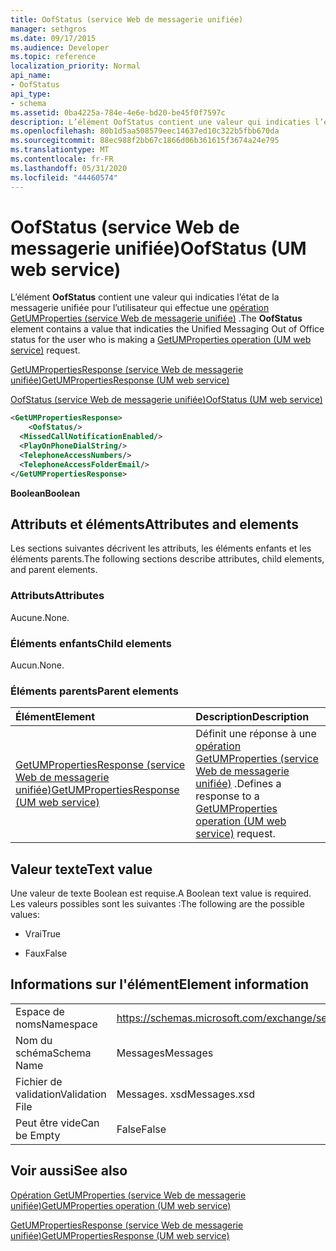 ```yaml
---
title: OofStatus (service Web de messagerie unifiée)
manager: sethgros
ms.date: 09/17/2015
ms.audience: Developer
ms.topic: reference
localization_priority: Normal
api_name:
- OofStatus
api_type:
- schema
ms.assetid: 0ba4225a-784e-4e6e-bd20-be45f0f7597c
description: L’élément OofStatus contient une valeur qui indicaties l’état de la messagerie unifiée pour l’utilisateur qui effectue une opération GetUMProperties (service Web de messagerie unifiée).
ms.openlocfilehash: 80b1d5aa508579eec14637ed10c322b5fbb670da
ms.sourcegitcommit: 88ec988f2bb67c1866d06b361615f3674a24e795
ms.translationtype: MT
ms.contentlocale: fr-FR
ms.lasthandoff: 05/31/2020
ms.locfileid: "44460574"
---
```

# <a name="oofstatus-um-web-service"></a><span data-ttu-id="0ef44-103">OofStatus (service Web de messagerie unifiée)</span><span class="sxs-lookup"><span data-stu-id="0ef44-103">OofStatus (UM web service)</span></span>

<span data-ttu-id="0ef44-104">L’élément **OofStatus** contient une valeur qui indicaties l’état de la messagerie unifiée pour l’utilisateur qui effectue une [opération GetUMProperties (service Web de messagerie unifiée)](getumproperties-operation-um-web-service.md) .</span><span class="sxs-lookup"><span data-stu-id="0ef44-104">The **OofStatus** element contains a value that indicaties the Unified Messaging Out of Office status for the user who is making a [GetUMProperties operation (UM web service)](getumproperties-operation-um-web-service.md) request.</span></span> 
  
[<span data-ttu-id="0ef44-105">GetUMPropertiesResponse (service Web de messagerie unifiée)</span><span class="sxs-lookup"><span data-stu-id="0ef44-105">GetUMPropertiesResponse (UM web service)</span></span>](getumpropertiesresponse-um-web-service.md)
  
[<span data-ttu-id="0ef44-106">OofStatus (service Web de messagerie unifiée)</span><span class="sxs-lookup"><span data-stu-id="0ef44-106">OofStatus (UM web service)</span></span>](oofstatus-um-web-service.md)
  
```xml
<GetUMPropertiesResponse>
    <OofStatus/>
  <MissedCallNotificationEnabled/>
  <PlayOnPhoneDialString/>
  <TelephoneAccessNumbers/>
  <TelephoneAccessFolderEmail/>
</GetUMPropertiesResponse>
```

 <span data-ttu-id="0ef44-107">**Boolean**</span><span class="sxs-lookup"><span data-stu-id="0ef44-107">**Boolean**</span></span>
## <a name="attributes-and-elements"></a><span data-ttu-id="0ef44-108">Attributs et éléments</span><span class="sxs-lookup"><span data-stu-id="0ef44-108">Attributes and elements</span></span>

<span data-ttu-id="0ef44-109">Les sections suivantes décrivent les attributs, les éléments enfants et les éléments parents.</span><span class="sxs-lookup"><span data-stu-id="0ef44-109">The following sections describe attributes, child elements, and parent elements.</span></span>
  
### <a name="attributes"></a><span data-ttu-id="0ef44-110">Attributs</span><span class="sxs-lookup"><span data-stu-id="0ef44-110">Attributes</span></span>

<span data-ttu-id="0ef44-111">Aucune.</span><span class="sxs-lookup"><span data-stu-id="0ef44-111">None.</span></span>
  
### <a name="child-elements"></a><span data-ttu-id="0ef44-112">Éléments enfants</span><span class="sxs-lookup"><span data-stu-id="0ef44-112">Child elements</span></span>

<span data-ttu-id="0ef44-113">Aucun.</span><span class="sxs-lookup"><span data-stu-id="0ef44-113">None.</span></span>
  
### <a name="parent-elements"></a><span data-ttu-id="0ef44-114">Éléments parents</span><span class="sxs-lookup"><span data-stu-id="0ef44-114">Parent elements</span></span>

|<span data-ttu-id="0ef44-115">**Élément**</span><span class="sxs-lookup"><span data-stu-id="0ef44-115">**Element**</span></span>|<span data-ttu-id="0ef44-116">**Description**</span><span class="sxs-lookup"><span data-stu-id="0ef44-116">**Description**</span></span>|
|:-----|:-----|
|[<span data-ttu-id="0ef44-117">GetUMPropertiesResponse (service Web de messagerie unifiée)</span><span class="sxs-lookup"><span data-stu-id="0ef44-117">GetUMPropertiesResponse (UM web service)</span></span>](getumpropertiesresponse-um-web-service.md) <br/> |<span data-ttu-id="0ef44-118">Définit une réponse à une [opération GetUMProperties (service Web de messagerie unifiée)](getumproperties-operation-um-web-service.md) .</span><span class="sxs-lookup"><span data-stu-id="0ef44-118">Defines a response to a [GetUMProperties operation (UM web service)](getumproperties-operation-um-web-service.md) request.</span></span>  <br/> |
   
## <a name="text-value"></a><span data-ttu-id="0ef44-119">Valeur texte</span><span class="sxs-lookup"><span data-stu-id="0ef44-119">Text value</span></span>

<span data-ttu-id="0ef44-120">Une valeur de texte Boolean est requise.</span><span class="sxs-lookup"><span data-stu-id="0ef44-120">A Boolean text value is required.</span></span> <span data-ttu-id="0ef44-121">Les valeurs possibles sont les suivantes :</span><span class="sxs-lookup"><span data-stu-id="0ef44-121">The following are the possible values:</span></span>
  
- <span data-ttu-id="0ef44-122">Vrai</span><span class="sxs-lookup"><span data-stu-id="0ef44-122">True</span></span>
    
- <span data-ttu-id="0ef44-123">Faux</span><span class="sxs-lookup"><span data-stu-id="0ef44-123">False</span></span>
    
## <a name="element-information"></a><span data-ttu-id="0ef44-124">Informations sur l'élément</span><span class="sxs-lookup"><span data-stu-id="0ef44-124">Element information</span></span>

|||
|:-----|:-----|
|<span data-ttu-id="0ef44-125">Espace de noms</span><span class="sxs-lookup"><span data-stu-id="0ef44-125">Namespace</span></span>  <br/> |https://schemas.microsoft.com/exchange/services/2006/messages  <br/> |
|<span data-ttu-id="0ef44-126">Nom du schéma</span><span class="sxs-lookup"><span data-stu-id="0ef44-126">Schema Name</span></span>  <br/> |<span data-ttu-id="0ef44-127">Messages</span><span class="sxs-lookup"><span data-stu-id="0ef44-127">Messages</span></span>  <br/> |
|<span data-ttu-id="0ef44-128">Fichier de validation</span><span class="sxs-lookup"><span data-stu-id="0ef44-128">Validation File</span></span>  <br/> |<span data-ttu-id="0ef44-129">Messages. xsd</span><span class="sxs-lookup"><span data-stu-id="0ef44-129">Messages.xsd</span></span>  <br/> |
|<span data-ttu-id="0ef44-130">Peut être vide</span><span class="sxs-lookup"><span data-stu-id="0ef44-130">Can be Empty</span></span>  <br/> |<span data-ttu-id="0ef44-131">False</span><span class="sxs-lookup"><span data-stu-id="0ef44-131">False</span></span>  <br/> |
   
## <a name="see-also"></a><span data-ttu-id="0ef44-132">Voir aussi</span><span class="sxs-lookup"><span data-stu-id="0ef44-132">See also</span></span>



[<span data-ttu-id="0ef44-133">Opération GetUMProperties (service Web de messagerie unifiée)</span><span class="sxs-lookup"><span data-stu-id="0ef44-133">GetUMProperties operation (UM web service)</span></span>](getumproperties-operation-um-web-service.md)
  
[<span data-ttu-id="0ef44-134">GetUMPropertiesResponse (service Web de messagerie unifiée)</span><span class="sxs-lookup"><span data-stu-id="0ef44-134">GetUMPropertiesResponse (UM web service)</span></span>](getumpropertiesresponse-um-web-service.md)

